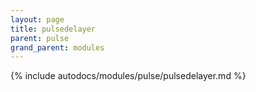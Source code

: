 ```yaml
---
layout: page
title: pulsedelayer
parent: pulse
grand_parent: modules
---
```


{% include autodocs/modules/pulse/pulsedelayer.md %}
